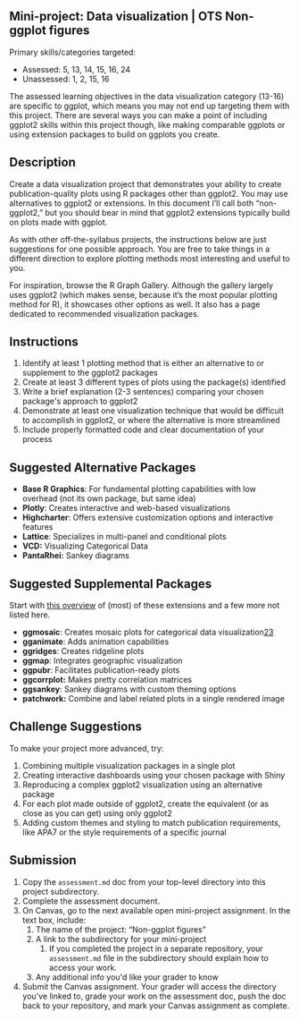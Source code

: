 ## Mini-project: Data visualization | OTS Non-ggplot figures

Primary skills/categories targeted:

- Assessed: 5, 13, 14, 15, 16, 24
- Unassessed: 1, 2, 15, 16

The assessed learning objectives in the data visualization category (13-16) are specific to ggplot, which means you may not end up targeting them with this project. There are several ways you can make a point of including ggplot2 skills within this project though, like making comparable ggplots or using extension packages to build on ggplots you create.

## Description

Create a data visualization project that demonstrates your ability to create publication-quality plots using R packages other than ggplot2. You may use alternatives to ggplot2 or extensions. In this document I’ll call both “non-ggplot2,” but you should bear in mind that ggplot2 extensions typically build on plots made with ggplot.

As with other off-the-syllabus projects, the instructions below are just suggestions for one possible approach. You are free to take things in a different direction to explore plotting methods most interesting and useful to you.

For inspiration, browse the R Graph Gallery. Although the gallery largely uses ggplot2 (which makes sense, because it’s the most popular plotting method for R), it showcases other options as well. It also has a page dedicated to recommended visualization packages.

## Instructions

1. Identify at least 1 plotting method that is either an alternative to or supplement to the ggplot2 packages
2. Create at least 3 different types of plots using the package(s) identified
3. Write a brief explanation (2-3 sentences) comparing your chosen package's approach to ggplot2
4. Demonstrate at least one visualization technique that would be difficult to accomplish in ggplot2, or where the alternative is more streamlined
5. Include properly formatted code and clear documentation of your process

## Suggested Alternative Packages

- **Base R Graphics**: For fundamental plotting capabilities with low overhead (not its own package, but same idea)
- **Plotly**: Creates interactive and web-based visualizations
- **Highcharter**: Offers extensive customization options and interactive features
- **Lattice**: Specializes in multi-panel and conditional plots
- **VCD:** Visualizing Categorical Data
- **PantaRhei:** Sankey diagrams

## Suggested Supplemental Packages

Start with [this overview](https://mode.com/blog/r-ggplot-extension-packages) of (most) of these extensions and a few more not listed here.

- **ggmosaic**: Creates mosaic plots for categorical data visualization[2](https://haleyjeppson.r-universe.dev/ggmosaic)[3](https://github.com/haleyjeppson/ggmosaic/blob/master/README.Rmd)
- **gganimate**: Adds animation capabilities
- **ggridges**: Creates ridgeline plots
- **ggmap**: Integrates geographic visualization
- **ggpubr**: Facilitates publication-ready plots
- **ggcorrplot:** Makes pretty correlation matrices
- **ggsankey**: Sankey diagrams with custom theming options
- **patchwork:** Combine and label related plots in a single rendered image

## Challenge Suggestions

To make your project more advanced, try:

1. Combining multiple visualization packages in a single plot
2. Creating interactive dashboards using your chosen package with Shiny
3. Reproducing a complex ggplot2 visualization using an alternative package
4. For each plot made outside of ggplot2, create the equivalent (or as close as you can get) using only ggplot2
5. Adding custom themes and styling to match publication requirements, like APA7 or the style requirements of a specific journal

## Submission

1. Copy the `assessment.md` doc from your top-level directory into this project subdirectory.
2. Complete the assessment document.
3. On Canvas, go to the next available open mini-project assignment. In the text box, include:
    1. The name of the project: “Non-ggplot figures”
    2. A link to the subdirectory for your mini-project
        1. If you completed the project in a separate repository, your `assessment.md` file in the subdirectory should explain how to access your work.
    3. Any additional info you'd like your grader to know
4. Submit the Canvas assignment. Your grader will access the directory you've linked to, grade your work on the assessment doc, push the doc back to your repository, and mark your Canvas assignment as complete.